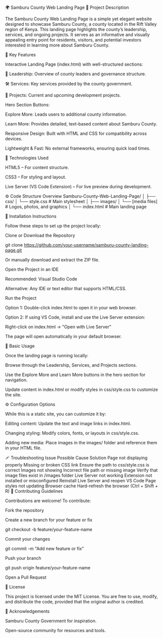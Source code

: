 🌍 Samburu County Web Landing Page
📝 Project Description

The Samburu County Web Landing Page is a simple yet elegant website designed to showcase Samburu County, a county located in the Rift Valley region of Kenya.
This landing page highlights the county’s leadership, services, and ongoing projects. It serves as an informative and visually appealing entry point for residents, visitors, and potential investors interested in learning more about Samburu County.

🚀 Key Features

Interactive Landing Page (index.html) with well-structured sections:

🧭 Leadership: Overview of county leaders and governance structure.

🛠️ Services: Key services provided by the county government.

🌱 Projects: Current and upcoming development projects.

Hero Section Buttons:

Explore More: Leads users to additional county information.

Learn More: Provides detailed, text-based content about Samburu County.

Responsive Design: Built with HTML and CSS for compatibility across devices.

Lightweight & Fast: No external frameworks, ensuring quick load times.

🧰 Technologies Used

HTML5 – For content structure.

CSS3 – For styling and layout.

Live Server (VS Code Extension) – For live preview during development.

⚙️ Code Structure Overview
Samburu-County-Web-Landing-Page/
│
├── css/
│   └── style.css          # Main stylesheet
│
├── images/
│   └── [media files]      # Logos, photos, and graphics
│
└── index.html             # Main landing page

🧩 Installation Instructions

Follow these steps to set up the project locally:

Clone or Download the Repository

git clone https://github.com/your-username/samburu-county-landing-page.git


Or manually download and extract the ZIP file.

Open the Project in an IDE

Recommended: Visual Studio Code

Alternative: Any IDE or text editor that supports HTML/CSS.

Run the Project

Option 1: Double-click index.html to open it in your web browser.

Option 2: If using VS Code, install and use the Live Server extension:

Right-click on index.html → "Open with Live Server"

The page will open automatically in your default browser.

🧠 Basic Usage

Once the landing page is running locally:

Browse through the Leadership, Services, and Projects sections.

Use the Explore More and Learn More buttons in the hero section for navigation.

Update content in index.html or modify styles in css/style.css to customize the site.

⚙️ Configuration Options

While this is a static site, you can customize it by:

Editing content:
Update the text and image links in index.html.

Changing styling:
Modify colors, fonts, or layouts in css/style.css.

Adding new media:
Place images in the images/ folder and reference them in your HTML file.

🩹 Troubleshooting
Issue	Possible Cause	Solution
Page not displaying properly	Missing or broken CSS link	Ensure the path to css/style.css is correct
Images not showing	Incorrect file path or missing image	Verify that image files exist in /images folder
Live Server not working	Extension not installed or misconfigured	Reinstall Live Server and reopen VS Code
Page styles not updating	Browser cache	Hard-refresh the browser (Ctrl + Shift + R)
🤝 Contributing Guidelines

Contributions are welcome!
To contribute:

Fork the repository

Create a new branch for your feature or fix

git checkout -b feature/your-feature-name


Commit your changes

git commit -m "Add new feature or fix"


Push your branch

git push origin feature/your-feature-name


Open a Pull Request

📄 License

This project is licensed under the MIT License.
You are free to use, modify, and distribute the code, provided that the original author is credited.

🌟 Acknowledgements

Samburu County Government for inspiration.

Open-source community for resources and tools.
